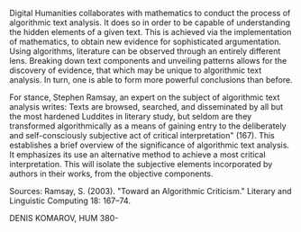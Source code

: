 Digital Humanities collaborates with mathematics to conduct the process of algorithmic text analysis. It does so in order to
be capable of understanding the hidden elements of a given text. This is achieved via the implementation of mathematics, to obtain 
new evidence for sophisticated argumentation. Using algorithms, literature can be observed through an entirely different lens.
Breaking down text components and unveiling patterns allows for the discovery of evidence, that which may be unique to algorithmic
text analysis. In turn, one is able to form more powerful conclusions than before.

For stance, Stephen Ramsay, an expert on the subject of algorithmic text analysis writes: Texts are browsed, searched, and 
disseminated by all but the most hardened Luddites in literary study, but seldom are they transformed algorithmically as a means of 
gaining entry to the deliberately and self-consciously subjective act of critical interpretation" (167). This establishes a brief
overview of the significance of algorithmic text analysis. It emphasizes its use an alternative method to achieve a most critical
interpretation. This will isolate the subjective elements incorporated by authors in their works, from the objective components.

Sources:
Ramsay, S. (2003). "Toward an Algorithmic Criticism." Literary and Linguistic Computing 18: 167–74. 

DENIS KOMAROV, HUM 380-
